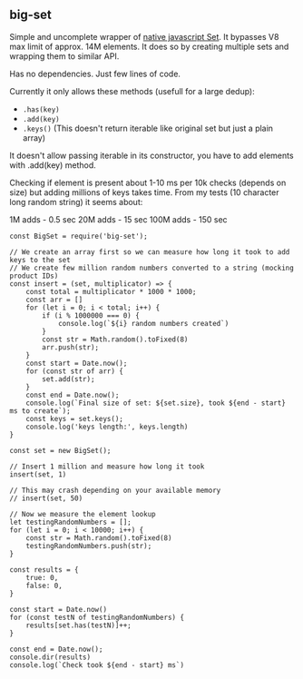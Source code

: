 ## big-set

Simple and uncomplete wrapper of [native javascript Set](https://developer.mozilla.org/en-US/docs/Web/JavaScript/Reference/Global_Objects/Set). It bypasses V8 max limit of approx. 14M elements. It does so by creating multiple sets and wrapping them to similar API.

Has no dependencies. Just few lines of code.

Currently it only allows these methods (usefull for a large dedup):
- `.has(key)`
- `.add(key)`
- `.keys()` (This doesn't return iterable like original set but just a plain array)

It doesn't allow passing iterable in its constructor, you have to add elements with .add(key) method.

Checking if element is present about 1-10 ms per 10k checks (depends on size) but adding millions of keys takes time. From my tests (10 character long random string) it seems about:

1M adds - 0.5 sec
20M adds - 15 sec
100M adds - 150 sec


```
const BigSet = require('big-set');

// We create an array first so we can measure how long it took to add keys to the set
// We create few million random numbers converted to a string (mocking product IDs)
const insert = (set, multiplicator) => {
    const total = multiplicator * 1000 * 1000;
    const arr = []
    for (let i = 0; i < total; i++) {
        if (i % 1000000 === 0) {
            console.log(`${i} random numbers created`)
        }
        const str = Math.random().toFixed(8)
        arr.push(str);
    }
    const start = Date.now();
    for (const str of arr) {
        set.add(str);
    } 
    const end = Date.now();
    console.log(`Final size of set: ${set.size}, took ${end - start} ms to create`);
    const keys = set.keys();
    console.log('keys length:', keys.length)
}

const set = new BigSet();

// Insert 1 million and measure how long it took
insert(set, 1)

// This may crash depending on your available memory
// insert(set, 50) 

// Now we measure the element lookup
let testingRandomNumbers = [];
for (let i = 0; i < 10000; i++) {
    const str = Math.random().toFixed(8)
    testingRandomNumbers.push(str);
}

const results = {
    true: 0,
    false: 0,
}

const start = Date.now()
for (const testN of testingRandomNumbers) {
    results[set.has(testN)]++;
}

const end = Date.now();
console.dir(results)
console.log(`Check took ${end - start} ms`)
```